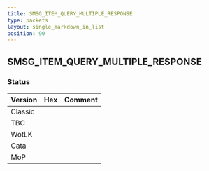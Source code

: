 ```yaml
---
title: SMSG_ITEM_QUERY_MULTIPLE_RESPONSE
type: packets
layout: single_markdown_in_list
position: 90
---
```


## SMSG_ITEM_QUERY_MULTIPLE_RESPONSE

### Status

Version | Hex | Comment
---------- | ---------- | ---------- 
Classic |  |  
TBC |  |  
WotLK |  |  
Cata |  |  
MoP |  |  